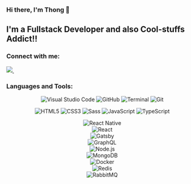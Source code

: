 ### Hi there, I'm Thong 👋
## I'm a Fullstack Developer and also Cool-stuffs Addict!! 

### Connect with me:
<p align='left'>
  <a href="https://www.linkedin.com/in/thong-phan-1a00581b4/">
    <img src="https://img.shields.io/badge/linkedin-%230077B5.svg?&style=for-the-badge&logo=linkedin&logoColor=white" />
  </a>&nbsp;&nbsp;
</p>

### Languages and Tools:

<div>
  <div>
    <p align="center" >
      <img alt="Visual Studio Code" src="https://img.shields.io/badge/Visual_Studio_Code-0078D4?style=for-the-badge&logo=visual%20studio%20code&logoColor=white" />
      <img alt="GitHub" src="https://img.shields.io/badge/GitHub-100000?style=for-the-badge&logo=github&logoColor=white" />
      <img alt="Terminal" src="https://img.shields.io/badge/Shell_Script-121011?style=for-the-badge&logo=gnu-bash&logoColor=white" />
      <img alt="Git" src="https://img.shields.io/badge/Git-F05032?style=for-the-badge&logo=git&logoColor=white" />
    </p>
    <p align='center'>
      <img alt="HTML5" src="https://img.shields.io/badge/HTML5-E34F26?style=for-the-badge&logo=html5&logoColor=white" />
      <img alt="CSS3"  src="https://img.shields.io/badge/CSS3-1572B6?style=for-the-badge&logo=css3&logoColor=white" />
      <img alt="Sass"  src="https://img.shields.io/badge/Sass-CC6699?style=for-the-badge&logo=sass&logoColor=white" />
      <img alt="JavaScript" src="https://img.shields.io/badge/JavaScript-323330?style=for-the-badge&logo=javascript&logoColor=F7DF1E" />
      <img alt="TypeScript" src="https://img.shields.io/badge/TypeScript-007ACC?style=for-the-badge&logo=typescript&logoColor=white" />
    </p>
    <p align='center'>
      <img alt="React Native" src="https://img.shields.io/badge/React_Native-20232A?style=for-the-badge&logo=react&logoColor=61DAFB" />
      <br/>
      <img alt="React" src="https://img.shields.io/badge/React-20232A?style=for-the-badge&logo=react&logoColor=61DAFB" /> 
      <br/>
      <img alt="Gatsby" src="https://img.shields.io/badge/Gatsby-663399?style=for-the-badge&logo=gatsby&logoColor=white" />
      <br/>
      <img alt="GraphQL" src="https://img.shields.io/badge/GraphQl-E10098?style=for-the-badge&logo=graphql&logoColor=white" />
      <br/>
      <img alt="Node.js" src="https://img.shields.io/badge/Node.js-339933?style=for-the-badge&logo=nodedotjs&logoColor=white" />
      <br/>
      <img alt="MongoDB" src="https://img.shields.io/badge/MongoDB-white?style=for-the-badge&logo=mongodb&logoColor=4EA94B" />
      <br/>
      <img alt="Docker" src="https://img.shields.io/badge/Docker-2CA5E0?style=for-the-badge&logo=docker&logoColor=white" />
      <br/>
      <img alt="Redis" src="https://img.shields.io/badge/redis-CC0000.svg?&style=for-the-badge&logo=redis&logoColor=white" />
      <br/>
      <img alt="RabbitMQ" src="https://img.shields.io/badge/rabbitmq-%23FF6600.svg?&style=for-the-badge&logo=rabbitmq&logoColor=white" />
    </p>
  </div>  
</div>


